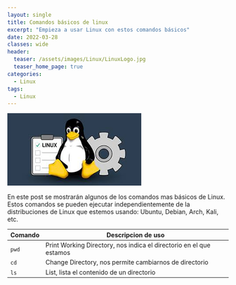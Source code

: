 ```yaml
---
layout: single
title: Comandos básicos de linux
excerpt: "Empieza a usar Linux con estos comandos básicos"
date: 2022-03-28
classes: wide
header:
  teaser: /assets/images/Linux/LinuxLogo.jpg
  teaser_home_page: true
categories:
  - Linux
tags:  
  - Linux
---
```


![](/assets/images/linux/LinuxCommands.jpg)
<br>

En este post se mostrarán algunos de los comandos mas básicos de Linux. Estos comandos se pueden ejecutar independientemente de la distribuciones de Linux que estemos usando: Ubuntu, Debian, Arch, Kali, etc.

|Comando|Descripcion de uso|
|-------|------------------|
|`pwd`|Print Working Directory, nos indica el directorio en el que estamos|
|`cd`| Change Directory, nos permite cambiarnos de directorio|
|`ls`|List, lista el contenido de un directorio|


